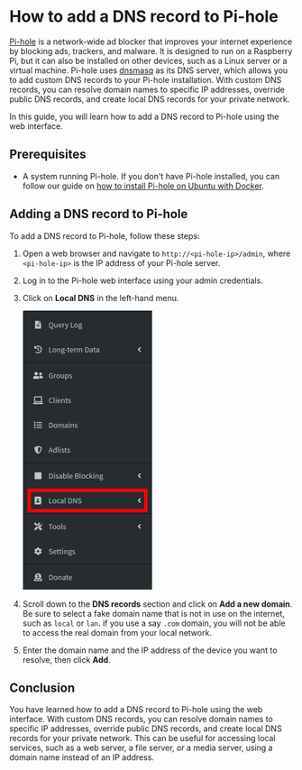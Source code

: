 # How to add a DNS record to Pi-hole

[Pi-hole](https://pi-hole.net/) is a network-wide ad blocker that improves your internet experience by blocking ads, trackers, and malware. It is designed to run on a Raspberry Pi, but it can also be installed on other devices, such as a Linux server or a virtual machine. Pi-hole uses [dnsmasq](http://www.thekelleys.org.uk/dnsmasq/doc.html) as its DNS server, which allows you to add custom DNS records to your Pi-hole installation. With custom DNS records, you can resolve domain names to specific IP addresses, override public DNS records, and create local DNS records for your private network.

In this guide, you will learn how to add a DNS record to Pi-hole using the web interface.

## Prerequisites

- A system running Pi-hole. If you don't have Pi-hole installed, you can follow our guide on [how to install Pi-hole on Ubuntu with Docker](./install-pihole.md).

## Adding a DNS record to Pi-hole

To add a DNS record to Pi-hole, follow these steps:

1. Open a web browser and navigate to `http://<pi-hole-ip>/admin`, where `<pi-hole-ip>` is the IP address of your Pi-hole server.

1. Log in to the Pi-hole web interface using your admin credentials.

1. Click on **Local DNS** in the left-hand menu.

    ![Local DNS](../images/pihole-local-dns.png)

1. Scroll down to the **DNS records** section and click on **Add a new domain**. Be sure to select a fake domain name that is not in use on the internet, such as `local` or `lan`. if you use a say `.com` domain, you will not be able to access the real domain from your local network.

1. Enter the domain name and the IP address of the device you want to resolve, then click **Add**.

## Conclusion

You have learned how to add a DNS record to Pi-hole using the web interface. With custom DNS records, you can resolve domain names to specific IP addresses, override public DNS records, and create local DNS records for your private network. This can be useful for accessing local services, such as a web server, a file server, or a media server, using a domain name instead of an IP address.